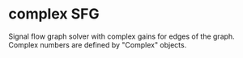 # complex SFG
Signal flow graph solver with complex gains for edges of the graph.
Complex numbers are defined by "Complex" objects.
